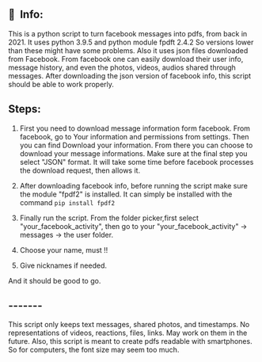 ## :notebook_with_decorative_cover: &nbsp;Info:

This is a python script to turn facebook messages into pdfs, from back in 2021. It uses python 3.9.5 and python module fpdft 2.4.2
So versions lower than these might have some problems. Also it uses json files downloaded from Facebook. From facebook one can easily download their user info, message history, and even the photos, videos, audios shared through messages. After downloading the json version of facebook info, this script should be able to work properly.

## Steps:

1. First you need to download message information form facebook.
From facebook, go to Your information and permissions from settings.
Then you can find Download your information. From there you can choose to download your message informations.
Make sure at the final step you select "JSON" format. It will take some time before facebook processes the download request, then allows it.

2. After downloading facebook info, before running the script make sure the module "fpdf2" is installed. It can simply be installed with the command `pip install fpdf2`

3. Finally run the script. From the folder picker,first select "your_facebook_activity", then go to your "your_facebook_activity" -> messages -> the user folder.
4. Choose your name, must !!
5. Give nicknames if needed.

And it should be good to go.


## -------
This script only keeps text messages, shared photos, and timestamps. No representations of videos, reactions, files, links.
May work on them in the future.
Also, this script is meant to create pdfs readable with smartphones. So for computers, the font size may seem too much.
